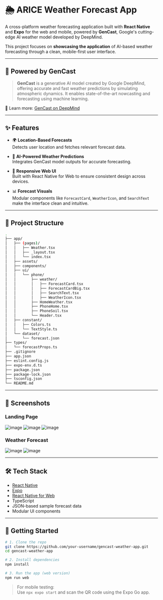 
# 🌦️ ARICE Weather Forecast App

A cross-platform weather forecasting application built with **React Native** and **Expo** for the web and mobile, powered by **GenCast**, Google's cutting-edge AI weather model developed by DeepMind.

This project focuses on **showcasing the application** of AI-based weather forecasting through a clean, mobile-first user interface.

---

## 🧠 Powered by GenCast

> **GenCast** is a generative AI model created by Google DeepMind, offering accurate and fast weather predictions by simulating atmospheric dynamics. It enables state-of-the-art nowcasting and forecasting using machine learning.

🔗 Learn more: [GenCast on DeepMind](https://www.deepmind.com/research/highlighted-research/gencast)

---

## ✨ Features

- 🌍 **Location-Based Forecasts**  
  Detects user location and fetches relevant forecast data.

- 🔮 **AI-Powered Weather Predictions**  
  Integrates GenCast model outputs for accurate forecasting.

- 📱 **Responsive Web UI**  
  Built with React Native for Web to ensure consistent design across devices.

- 📊 **Forecast Visuals**  
  Modular components like `ForecastCard`, `WeatherIcon`, and `SearchText` make the interface clean and intuitive.

---

## 📁 Project Structure

```bash
.
├── app/
│   ├── (pages)/
│   │   ├── Weather.tsx
│   │   ├── _layout.tsx
│   │   └── index.tsx
│   ├── assets/
│   ├── components/
│   ├── ui/
│   │   └── phone/
│   │       ├── weather/
│   │       │   ├── ForecastCard.tsx
│   │       │   ├── ForecastCardBig.tsx
│   │       │   ├── SearchText.tsx
│   │       │   ├── WeatherIcon.tsx
│   │       ├── HomeWeather.tsx
│   │       ├── PhoneHome.tsx
│   │       ├── PhoneSoil.tsx
│   │       └── Header.tsx
│   ├── constant/
│   │   ├── Colors.ts
│   │   └── TextStyle.ts
│   └── dataset/
│       └── forecast.json
├── types/
│   └── forecastProps.ts
├── .gitignore
├── app.json
├── eslint.config.js
├── expo-env.d.ts
├── package.json
├── package-lock.json
├── tsconfig.json
└── README.md
```
---

## 📸 Screenshots
### Landing Page
![image](https://github.com/user-attachments/assets/438e9baf-851f-4fe7-8e30-683cd05cab1d)
![image](https://github.com/user-attachments/assets/f5002091-73b4-41d9-8c21-ca85e97f9ab8)
![image](https://github.com/user-attachments/assets/b6fe70b8-e443-4b00-adb7-b7a70d09d661)

### Weather Forecast
![image](https://github.com/user-attachments/assets/d183d642-938a-4f45-9407-b81f0a9aefeb)
![image](https://github.com/user-attachments/assets/bbbabc17-b836-423b-b303-415d85fc2b04)

---

## 🛠️ Tech Stack

- [React Native](https://reactnative.dev/)
- [Expo](https://expo.dev/)
- [React Native for Web](https://necolas.github.io/react-native-web/)
- TypeScript
- JSON-based sample forecast data
- Modular UI components

---

## 🧪 Getting Started

```bash
# 1. Clone the repo
git clone https://github.com/your-username/gencast-weather-app.git
cd gencast-weather-app

# 2. Install dependencies
npm install

# 3. Run the app (web version)
npm run web
```

> For mobile testing:  
Use `npx expo start` and scan the QR code using the Expo Go app.

